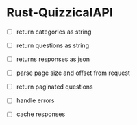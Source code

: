 # Rust-QuizzicalAPI

- [ ] return categories as string
- [ ] return questions as string
- [ ] returns responses as json
- [ ] parse page size and offset from request
- [ ] return paginated questions
- [ ] handle errors
- [ ] cache responses

